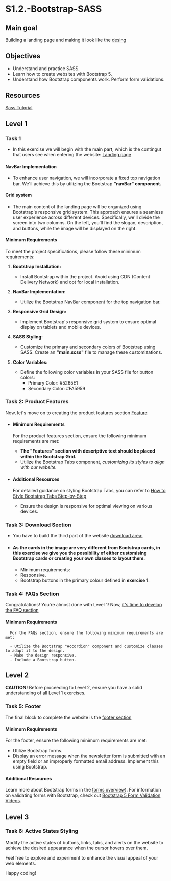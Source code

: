 # S1.2.-Bootstrap-SASS
## Main goal
Building a landing page and making it look like the [desing](https://github.com/anderson92zolis/S1.2.-Bootstrap-SASS/blob/main/Recursos%20projecte%20sprint%201.2/Dise%C3%B1o/desktop-design.jpg)


## Objectives 
* Understand and practice SASS.
* Learn how to create websites with Bootstrap 5.
* Understand how Bootstrap components work. Perform form validations.

## Resources

[Sass Tutorial](https://www.w3schools.com/sass/)


## Level 1

### Task 1

* In this exercise we will begin with the main part, which is the contingut that users see when entering the website: [Landing page](https://github.com/anderson92zolis/S1.2.-Bootstrap-SASS/blob/main/Recursos%20projecte%20sprint%201.2/Dise%C3%B1o/desktop-active-states.jpg)

#### NavBar Implementation

   * To enhance user navigation, we will incorporate a fixed top navigation bar. We'll achieve this by utilizing the Bootstrap **"navBar" component.**

#### Grid system

   * The main content of the landing page will be organized using Bootstrap's responsive grid system. This approach ensures a seamless user experience across different devices. Specifically, we'll divide the screen into two columns. On the left, you'll find the slogan, description, and buttons, while the image will be displayed on the right.

#### Minimum Requirements

   To meet the project specifications, please follow these minimum requirements:
   
   1. **Bootstrap Installation:**
      - Install Bootstrap within the project. Avoid using CDN (Content Delivery Network) and opt for local installation.
   
   2. **NavBar Implementation:**
      - Utilize the Bootstrap NavBar component for the top navigation bar.
   
   3. **Responsive Grid Design:**
      - Implement Bootstrap's responsive grid system to ensure optimal display on tablets and mobile devices.
   
   4. **SASS Styling:**
      - Customize the primary and secondary colors of Bootstrap using SASS. Create an **"main.scss"** file to manage these customizations.
   
   5. **Color Variables:**
      - Define the following color variables in your SASS file for button colors:
         - Primary Color: #5265E1
         - Secondary Color: #FA5959

### Task 2: Product Features

   Now, let's move on to creating the product features section [Feature](https://github.com/anderson92zolis/S1.2.-Bootstrap-SASS/blob/main/Recursos%20projecte%20sprint%201.2/Dise%C3%B1o/desktop-active-states.jpg)

* #### Minimum Requirements

   For the product features section, ensure the following minimum requirements are met:
   
   - **The "Features" section with descriptive text should be placed within the Bootstrap Grid.**
   - Utilize the Bootstrap Tabs component, _customizing its styles to align with our website._

* #### Additional Resources

   For detailed guidance on styling Bootstrap Tabs, you can refer to [How to Style Bootstrap Tabs Step-by-Step](https://turbofuture.com/computers/Apply-custom-styles-to-bootastrap-tabs-step-by-step.)
   
   - Ensure the design is responsive for optimal viewing on various devices.
 
### Task 3: Download Section

* You have to build the third part of the website [download area:](https://github.com/anderson92zolis/S1.2.-Bootstrap-SASS/blob/main/Recursos%20projecte%20sprint%201.2/Dise%C3%B1o/desktop-active-states.jpg)

* #### As the cards in the image are very different from Bootstrap cards, in this exercise we give you the possibility of either customising Bootstrap cards or creating your own classes to layout them.

   * Minimum requirements:
   
   - Responsive.
   - Bootstrap buttons in the primary colour defined in **exercise 1**.
 
### Task 4: FAQs Section

Congratulations! You're almost done with Level 1! Now, [it's time to develop the FAQ section](https://github.com/anderson92zolis/S1.2.-Bootstrap-SASS/blob/main/Recursos%20projecte%20sprint%201.2/Dise%C3%B1o/desktop-active-states.jpg)

#### Minimum Requirements

      For the FAQs section, ensure the following minimum requirements are met:
      
      - Utilize the Bootstrap "Accordion" component and customize classes to adapt it to the design.
      - Make the design responsive.
      - Include a Bootstrap button.

## Level 2

**CAUTION!** Before proceeding to Level 2, ensure you have a solid understanding of all Level 1 exercises.

### Task 5: Footer

The final block to complete the website is the [footer section](https://github.com/anderson92zolis/S1.2.-Bootstrap-SASS/blob/main/Recursos%20projecte%20sprint%201.2/Dise%C3%B1o/desktop-active-states.jpg)


#### Minimum Requirements

For the footer, ensure the following minimum requirements are met:

- Utilize Bootstrap forms.
- Display an error message when the newsletter form is submitted with an empty field or an improperly formatted email address. Implement this using Bootstrap.

#### Additional Resources

Learn more about Bootstrap forms in the [forms overview](https://getbootstrap.com/docs/5.0/forms/overview/)).
For information on validating forms with Bootstrap, check out [Bootstrap 5 Form Validation Videos](https://www.youtube.com/results?search_query=bootstrap+5+form+validation).

## Level 3

### Task 6: Active States Styling

Modify the active states of buttons, links, tabs, and alerts on the website to achieve the desired appearance when the cursor hovers over them.

Feel free to explore and experiment to enhance the visual appeal of your web elements.

Happy coding!







